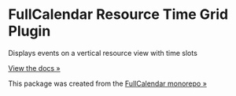 
# FullCalendar Resource Time Grid Plugin

Displays events on a vertical resource view with time slots

[View the docs &raquo;](https://fullcalendar.io/docs/vertical-resource-view)

This package was created from the [FullCalendar monorepo &raquo;](https://github.com/fullcalendar/fullcalendar-scheduler)

